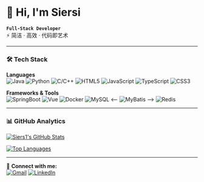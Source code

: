 # 👋 Hi, I'm Siersi

**`Full-Stack Developer`**  
⚡ 简洁 · 高效 · 代码即艺术

---

### 🛠️ Tech Stack

**Languages**  
![Java](https://img.shields.io/badge/-Java-ED8B00?logo=java&logoColor=white)
![Python](https://img.shields.io/badge/-Python-3670A0?logo=python&logoColor=white)
![C/C++](https://img.shields.io/badge/-C/C++-00599C?logo=c%2B%2B&logoColor=white)
![HTML5](https://img.shields.io/badge/-HTML5-E34F26?logo=html5&logoColor=white)
![JavaScript](https://img.shields.io/badge/-JavaScript-F7DF1E?logo=javascript&logoColor=black)
![TypeScript](https://img.shields.io/badge/-TypeScript-3178C6?logo=typescript&logoColor=white)
![CSS3](https://img.shields.io/badge/-CSS3-1572B6?logo=css3&logoColor=white)

**Frameworks & Tools**  
![SpringBoot](https://img.shields.io/badge/-SpringBoot-6DB33F?logo=spring&logoColor=white)
![Vue](https://img.shields.io/badge/-Vue-4FC08D?logo=vuedotjs&logoColor=white)
![Docker](https://img.shields.io/badge/-Docker-2496ED?logo=docker&logoColor=white)
![MySQL](https://img.shields.io/badge/-MySQL-4479A1?logo=mysql&logoColor=white)
<-- ![MyBatis](https://img.shields.io/badge/-MyBatis-black?logo=apache&logoColor=red) -->
![Redis](https://img.shields.io/badge/-Redis-DC382D?logo=redis&logoColor=white)

---

### 📊 GitHub Analytics

[![Siers1's GitHub Stats](https://github-readme-stats.vercel.app/api?username=Siers1&show_icons=true&theme=radical&hide_title=true)](https://github.com/Siers1)

[![Top Languages](https://github-readme-stats.vercel.app/api/top-langs/?username=Siers1&layout=compact&theme=dark&hide_border=true)](https://github.com/Siers1)

---

🔗 **Connect with me:**  
[![Gmail](https://img.shields.io/badge/-Gmail-D14836?logo=gmail&logoColor=white)](mailto:your.email@gmail.com)
[![LinkedIn](https://img.shields.io/badge/-LinkedIn-0A66C2?logo=linkedin&logoColor=white)](https://linkedin.com/in/yourprofile)
